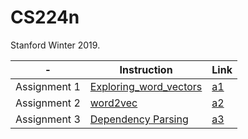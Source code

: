 # CS224n
Stanford Winter 2019.

|-|Instruction|Link|
|--|--|--|
|Assignment 1|[Exploring_word_vectors](https://github.com/youngerous/CS224n/blob/master/a1/exploring_word_vectors.ipynb)|[a1](https://github.com/youngerous/CS224n/tree/master/a1)|
|Assignment 2|[word2vec](https://github.com/youngerous/CS224n/blob/master/a2/a2_handout_with_Written_part.pdf)|[a2](https://github.com/youngerous/CS224n/tree/master/a2)|
|Assignment 3|[Dependency Parsing](https://github.com/youngerous/CS224n/blob/master/a3/a3-written.pdf)|[a3](https://github.com/youngerous/CS224n/tree/master/a3)|
